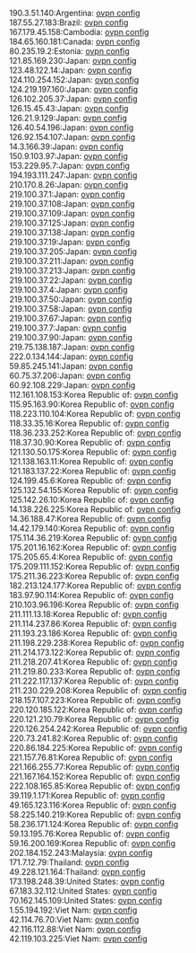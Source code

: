 190.3.51.140:Argentina: [ovpn config](vpn/190_3_51_140.ovpn)  
187.55.27.183:Brazil: [ovpn config](vpn/187_55_27_183.ovpn)  
167.179.45.158:Cambodia: [ovpn config](vpn/167_179_45_158.ovpn)  
184.65.160.181:Canada: [ovpn config](vpn/184_65_160_181.ovpn)  
80.235.19.2:Estonia: [ovpn config](vpn/80_235_19_2.ovpn)  
121.85.169.230:Japan: [ovpn config](vpn/121_85_169_230.ovpn)  
123.48.122.14:Japan: [ovpn config](vpn/123_48_122_14.ovpn)  
124.110.254.152:Japan: [ovpn config](vpn/124_110_254_152.ovpn)  
124.219.197.160:Japan: [ovpn config](vpn/124_219_197_160.ovpn)  
126.102.205.37:Japan: [ovpn config](vpn/126_102_205_37.ovpn)  
126.15.45.43:Japan: [ovpn config](vpn/126_15_45_43.ovpn)  
126.21.9.129:Japan: [ovpn config](vpn/126_21_9_129.ovpn)  
126.40.54.196:Japan: [ovpn config](vpn/126_40_54_196.ovpn)  
126.92.154.107:Japan: [ovpn config](vpn/126_92_154_107.ovpn)  
14.3.166.39:Japan: [ovpn config](vpn/14_3_166_39.ovpn)  
150.9.103.97:Japan: [ovpn config](vpn/150_9_103_97.ovpn)  
153.229.95.7:Japan: [ovpn config](vpn/153_229_95_7.ovpn)  
194.193.111.247:Japan: [ovpn config](vpn/194_193_111_247.ovpn)  
210.170.8.26:Japan: [ovpn config](vpn/210_170_8_26.ovpn)  
219.100.37.1:Japan: [ovpn config](vpn/219_100_37_1.ovpn)  
219.100.37.108:Japan: [ovpn config](vpn/219_100_37_108.ovpn)  
219.100.37.109:Japan: [ovpn config](vpn/219_100_37_109.ovpn)  
219.100.37.125:Japan: [ovpn config](vpn/219_100_37_125.ovpn)  
219.100.37.138:Japan: [ovpn config](vpn/219_100_37_138.ovpn)  
219.100.37.19:Japan: [ovpn config](vpn/219_100_37_19.ovpn)  
219.100.37.205:Japan: [ovpn config](vpn/219_100_37_205.ovpn)  
219.100.37.211:Japan: [ovpn config](vpn/219_100_37_211.ovpn)  
219.100.37.213:Japan: [ovpn config](vpn/219_100_37_213.ovpn)  
219.100.37.22:Japan: [ovpn config](vpn/219_100_37_22.ovpn)  
219.100.37.4:Japan: [ovpn config](vpn/219_100_37_4.ovpn)  
219.100.37.50:Japan: [ovpn config](vpn/219_100_37_50.ovpn)  
219.100.37.58:Japan: [ovpn config](vpn/219_100_37_58.ovpn)  
219.100.37.67:Japan: [ovpn config](vpn/219_100_37_67.ovpn)  
219.100.37.7:Japan: [ovpn config](vpn/219_100_37_7.ovpn)  
219.100.37.90:Japan: [ovpn config](vpn/219_100_37_90.ovpn)  
219.75.138.187:Japan: [ovpn config](vpn/219_75_138_187.ovpn)  
222.0.134.144:Japan: [ovpn config](vpn/222_0_134_144.ovpn)  
59.85.245.141:Japan: [ovpn config](vpn/59_85_245_141.ovpn)  
60.75.37.206:Japan: [ovpn config](vpn/60_75_37_206.ovpn)  
60.92.108.229:Japan: [ovpn config](vpn/60_92_108_229.ovpn)  
112.161.108.153:Korea Republic of: [ovpn config](vpn/112_161_108_153.ovpn)  
115.95.163.90:Korea Republic of: [ovpn config](vpn/115_95_163_90.ovpn)  
118.223.110.104:Korea Republic of: [ovpn config](vpn/118_223_110_104.ovpn)  
118.33.35.16:Korea Republic of: [ovpn config](vpn/118_33_35_16.ovpn)  
118.36.233.252:Korea Republic of: [ovpn config](vpn/118_36_233_252.ovpn)  
118.37.30.90:Korea Republic of: [ovpn config](vpn/118_37_30_90.ovpn)  
121.130.50.175:Korea Republic of: [ovpn config](vpn/121_130_50_175.ovpn)  
121.138.163.11:Korea Republic of: [ovpn config](vpn/121_138_163_11.ovpn)  
121.183.137.22:Korea Republic of: [ovpn config](vpn/121_183_137_22.ovpn)  
124.199.45.6:Korea Republic of: [ovpn config](vpn/124_199_45_6.ovpn)  
125.132.54.155:Korea Republic of: [ovpn config](vpn/125_132_54_155.ovpn)  
125.142.26.10:Korea Republic of: [ovpn config](vpn/125_142_26_10.ovpn)  
14.138.226.225:Korea Republic of: [ovpn config](vpn/14_138_226_225.ovpn)  
14.36.188.47:Korea Republic of: [ovpn config](vpn/14_36_188_47.ovpn)  
14.42.179.140:Korea Republic of: [ovpn config](vpn/14_42_179_140.ovpn)  
175.114.36.219:Korea Republic of: [ovpn config](vpn/175_114_36_219.ovpn)  
175.201.16.162:Korea Republic of: [ovpn config](vpn/175_201_16_162.ovpn)  
175.205.65.4:Korea Republic of: [ovpn config](vpn/175_205_65_4.ovpn)  
175.209.111.152:Korea Republic of: [ovpn config](vpn/175_209_111_152.ovpn)  
175.211.36.223:Korea Republic of: [ovpn config](vpn/175_211_36_223.ovpn)  
182.213.124.177:Korea Republic of: [ovpn config](vpn/182_213_124_177.ovpn)  
183.97.90.114:Korea Republic of: [ovpn config](vpn/183_97_90_114.ovpn)  
210.103.96.196:Korea Republic of: [ovpn config](vpn/210_103_96_196.ovpn)  
211.111.13.18:Korea Republic of: [ovpn config](vpn/211_111_13_18.ovpn)  
211.114.237.86:Korea Republic of: [ovpn config](vpn/211_114_237_86.ovpn)  
211.193.23.186:Korea Republic of: [ovpn config](vpn/211_193_23_186.ovpn)  
211.198.229.238:Korea Republic of: [ovpn config](vpn/211_198_229_238.ovpn)  
211.214.173.122:Korea Republic of: [ovpn config](vpn/211_214_173_122.ovpn)  
211.218.207.41:Korea Republic of: [ovpn config](vpn/211_218_207_41.ovpn)  
211.219.80.233:Korea Republic of: [ovpn config](vpn/211_219_80_233.ovpn)  
211.222.117.137:Korea Republic of: [ovpn config](vpn/211_222_117_137.ovpn)  
211.230.229.208:Korea Republic of: [ovpn config](vpn/211_230_229_208.ovpn)  
218.157.107.223:Korea Republic of: [ovpn config](vpn/218_157_107_223.ovpn)  
220.120.185.122:Korea Republic of: [ovpn config](vpn/220_120_185_122.ovpn)  
220.121.210.79:Korea Republic of: [ovpn config](vpn/220_121_210_79.ovpn)  
220.126.254.242:Korea Republic of: [ovpn config](vpn/220_126_254_242.ovpn)  
220.73.241.82:Korea Republic of: [ovpn config](vpn/220_73_241_82.ovpn)  
220.86.184.225:Korea Republic of: [ovpn config](vpn/220_86_184_225.ovpn)  
221.157.76.81:Korea Republic of: [ovpn config](vpn/221_157_76_81.ovpn)  
221.166.255.77:Korea Republic of: [ovpn config](vpn/221_166_255_77.ovpn)  
221.167.164.152:Korea Republic of: [ovpn config](vpn/221_167_164_152.ovpn)  
222.108.165.85:Korea Republic of: [ovpn config](vpn/222_108_165_85.ovpn)  
39.119.1.171:Korea Republic of: [ovpn config](vpn/39_119_1_171.ovpn)  
49.165.123.116:Korea Republic of: [ovpn config](vpn/49_165_123_116.ovpn)  
58.225.140.219:Korea Republic of: [ovpn config](vpn/58_225_140_219.ovpn)  
58.236.171.124:Korea Republic of: [ovpn config](vpn/58_236_171_124.ovpn)  
59.13.195.76:Korea Republic of: [ovpn config](vpn/59_13_195_76.ovpn)  
59.16.200.169:Korea Republic of: [ovpn config](vpn/59_16_200_169.ovpn)  
202.184.152.243:Malaysia: [ovpn config](vpn/202_184_152_243.ovpn)  
171.7.12.79:Thailand: [ovpn config](vpn/171_7_12_79.ovpn)  
49.228.121.164:Thailand: [ovpn config](vpn/49_228_121_164.ovpn)  
173.198.248.39:United States: [ovpn config](vpn/173_198_248_39.ovpn)  
67.183.32.112:United States: [ovpn config](vpn/67_183_32_112.ovpn)  
70.162.145.109:United States: [ovpn config](vpn/70_162_145_109.ovpn)  
1.55.194.192:Viet Nam: [ovpn config](vpn/1_55_194_192.ovpn)  
42.114.76.70:Viet Nam: [ovpn config](vpn/42_114_76_70.ovpn)  
42.116.112.88:Viet Nam: [ovpn config](vpn/42_116_112_88.ovpn)  
42.119.103.225:Viet Nam: [ovpn config](vpn/42_119_103_225.ovpn)  
